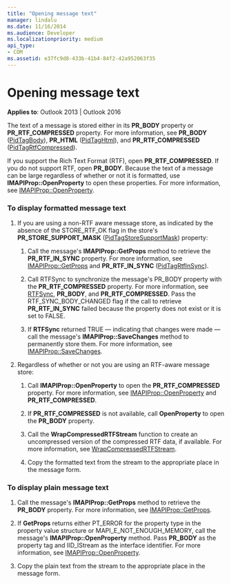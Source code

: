 ```yaml
---
title: "Opening message text"
manager: lindalu
ms.date: 11/16/2014
ms.audience: Developer
ms.localizationpriority: medium
api_type:
- COM
ms.assetid: e37fc9d8-433b-41b4-84f2-42a952063f35
---
```


# Opening message text

**Applies to**: Outlook 2013 | Outlook 2016 
  
The text of a message is stored either in its **PR\_BODY** property or **PR\_RTF\_COMPRESSED** property. For more information, see **PR\_BODY** ([PidTagBody](pidtagbody-canonical-property.md)), **PR\_HTML** ([PidTagHtml](pidtaghtml-canonical-property.md)), and **PR\_RTF\_COMPRESSED** ([PidTagRtfCompressed](pidtagrtfcompressed-canonical-property.md)). 

If you support the Rich Text Format (RTF), open **PR\_RTF_COMPRESSED**. If you do not support RTF, open **PR\_BODY**. Because the text of a message can be large regardless of whether or not it is formatted, use **IMAPIProp::OpenProperty** to open these properties. For more information, see [IMAPIProp::OpenProperty](imapiprop-openproperty.md).
  
### To display formatted message text
  
1. If you are using a non-RTF aware message store, as indicated by the absence of the STORE_RTF_OK flag in the store's **PR_STORE_SUPPORT_MASK** ([PidTagStoreSupportMask](pidtagstoresupportmask-canonical-property.md)) property:
    
    1. Call the message's **IMAPIProp::GetProps** method to retrieve the **PR_RTF_IN_SYNC** property. For more information, see [IMAPIProp::GetProps](imapiprop-getprops.md) and **PR_RTF_IN_SYNC** ([PidTagRtfInSync](pidtagrtfinsync-canonical-property.md)).
        
    2. Call RTFSync to synchronize the message's PR_BODY property with the **PR_RTF_COMPRESSED** property. For more information, see [RTFSync](rtfsync.md), **PR_BODY**, and **PR_RTF_COMPRESSED**. Pass the RTF_SYNC_BODY_CHANGED flag if the call to retrieve **PR_RTF_IN_SYNC** failed because the property does not exist or it is set to FALSE. 
        
    3. If **RTFSync** returned TRUE — indicating that changes were made — call the message's **IMAPIProp::SaveChanges** method to permanently store them. For more information, see [IMAPIProp::SaveChanges](imapiprop-savechanges.md).
    
2. Regardless of whether or not you are using an RTF-aware message store:
    
    1. Call **IMAPIProp::OpenProperty** to open the **PR_RTF_COMPRESSED** property. For more information, see [IMAPIProp::OpenProperty](imapiprop-openproperty.md) and **PR_RTF_COMPRESSED**.
        
    2. If **PR_RTF_COMPRESSED** is not available, call **OpenProperty** to open the **PR_BODY** property. 
        
    3. Call the **WrapCompressedRTFStream** function to create an uncompressed version of the compressed RTF data, if available. For more information, see [WrapCompressedRTFStream](wrapcompressedrtfstream.md).
        
    4. Copy the formatted text from the stream to the appropriate place in the message form. 
    
### To display plain message text
  
1. Call the message's **IMAPIProp::GetProps** method to retrieve the **PR_BODY** property. For more information, see [IMAPIProp::GetProps](imapiprop-getprops.md).
    
2. If **GetProps** returns either PT_ERROR for the property type in the property value structure or MAPI_E_NOT_ENOUGH_MEMORY, call the message's **IMAPIProp::OpenProperty** method. Pass **PR_BODY** as the property tag and IID_IStream as the interface identifier. For more information, see [IMAPIProp::OpenProperty](imapiprop-openproperty.md).
    
3. Copy the plain text from the stream to the appropriate place in the message form. 
    

